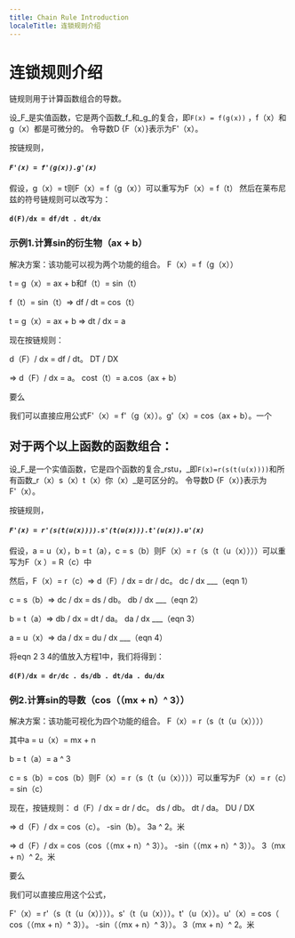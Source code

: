 ```yaml
---
title: Chain Rule Introduction
localeTitle: 连锁规则介绍
---
```

# 连锁规则介绍

链规则用于计算函数组合的导数。

设_F_是实值函数，它是两个函数_f_和_g_的复合，即`F(x) = f(g(x))` ，f（x）和g（x）都是可微分的。 令导数D {F（x）}表示为F'（x）。

按链规则，

#### _`F'(x) = f'(g(x)).g'(x)`_

假设，g（x）= t则F（x）= f（g（x））可以重写为F（x）= f（t） 然后在莱布尼兹的符号链规则可以改写为：

#### `d(F)/dx = df/dt . dt/dx`

### 示例1.计算sin的衍生物（ax + b）

解决方案：该功能可以视为两个功能的组合。 F（x）= f（g（x））

t = g（x）= ax + b和f（t）= sin（t）

f（t）= sin（t）=> df / dt = cos（t）

t = g（x）= ax + b => dt / dx = a

现在按链规则：

d（F）/ dx = df / dt。 DT / DX

\=> d（F）/ dx = a。 cost（t）= a.cos（ax + b）

要么

我们可以直接应用公式F'（x）= f'（g（x））。g'（x）= cos（ax + b）。一个

## 对于两个以上函数的函数组合：

设_F_是一个实值函数，它是四个函数的复合_rstu，_即`F(x)=r(s(t(u(x))))`和所有函数_r（x）s（x）t（x）你（x）_是可区分的。 令导数D {F（x）}表示为F'（x）。

按链规则，

#### _`F'(x) = r'(s(t(u(x)))).s'(t(u(x))).t'(u(x)).u'(x)`_

假设，a = u（x），b = t（a），c = s（b）则F（x）= r（s（t（u（x））））可以重写为F（x ）= R（c）中

然后，F（x）= r（c）=> d（F）/ dx = dr / dc。 dc / dx \_\_\_（eqn 1）

c = s（b）=> dc / dx = ds / db。 db / dx \_\_\_（eqn 2）

b = t（a）=> db / dx = dt / da。 da / dx \_\_\_（eqn 3）

a = u（x）=> da / dx = du / dx \_\_\_（eqn 4）

将eqn 2 3 4的值放入方程1中，我们将得到：

#### `d(F)/dx = dr/dc . ds/db . dt/da . du/dx`

### 例2.计算sin的导数（cos（（mx + n）^ 3））

解决方案：该功能可视化为四个功能的组合。 F（x）= r（s（t（u（x））））

其中a = u（x）= mx + n

b = t（a）= a ^ 3

c = s（b）= cos（b）则F（x）= r（s（t（u（x））））可以重写为F（x）= r（c）= sin（c）

现在，按链规则： d（F）/ dx = dr / dc。 ds / db。 dt / da。 DU / DX

\=> d（F）/ dx = cos（c）。 -sin（b）。 3a ^ 2。米

\=> d（F）/ dx = cos（cos（（mx + n）^ 3））。 -sin（（mx + n）^ 3））。 3（mx + n）^ 2。米

要么

我们可以直接应用这个公式，

F'（x）= r'（s（t（u（x））））。s'（t（u（x）））。t'（u（x））。u'（x）= cos（ cos（（mx + n）^ 3））。 -sin（（mx + n）^ 3））。 3（mx + n）^ 2。米